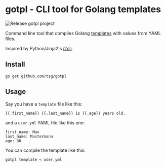 # gotpl - CLI tool for Golang templates

![Release gotpl
project](https://github.com/jjo/gotpl/workflows/Release%20gotpl%20project/badge.svg)

Command line tool that compiles Golang
[templates](http://golang.org/pkg/text/template/) with values from YAML files.

Inspired by Python/Jinja2's [j2cli](https://github.com/kolypto/j2cli).

## Install

    go get github.com/tsg/gotpl

## Usage

Say you have a `template` file like this:

    {{.first_name}} {{.last_name}} is {{.age}} years old.

and a `user.yml` YAML file like this one:

    first_name: Max
    last_name: Mustermann
    age: 30

You can compile the template like this:

    gotpl template < user.yml
